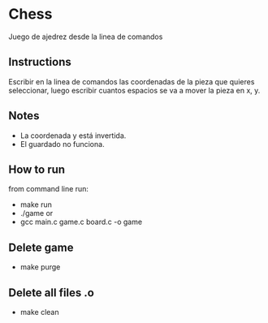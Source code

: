 # Chess
Juego de ajedrez desde la linea de comandos

## Instructions
Escribir en la linea de comandos las coordenadas de la pieza que quieres seleccionar, luego escribir cuantos espacios se va a mover la pieza en x, y.

## Notes
- La coordenada y está invertida.
- El guardado no funciona.

## How to run
from command line run:
- make run
- ./game
or
- gcc main.c game.c board.c -o game

## Delete game
- make purge

## Delete all files .o
- make clean

